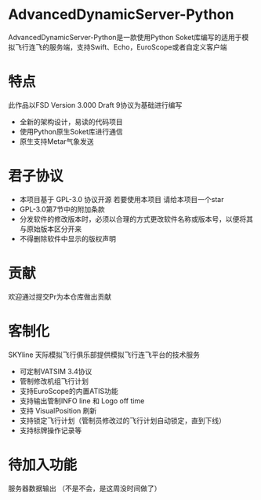 # AdvancedDynamicServer-Python
AdvancedDynamicServer-Python是一款使用Python Soket库编写的适用于模拟飞行连飞的服务端，支持Swift、Echo，EuroScope或者自定义客户端
# 特点
此作品以FSD Version 3.000 Draft 9协议为基础进行编写
* 全新的架构设计，易读的代码项目
* 使用Python原生Soket库进行通信
* 原生支持Metar气象发送
# 君子协议
* 本项目基于 GPL-3.0 协议开源 若要使用本项目 请给本项目一个star
* GPL-3.0第7节中的附加条款
* 分发软件的修改版本时，必须以合理的方式更改软件名称或版本号，以便将其与原始版本区分开来
* 不得删除软件中显示的版权声明
# 贡献
欢迎通过提交Pr为本仓库做出贡献
# 客制化
SKYline 天际模拟飞行俱乐部提供模拟飞行连飞平台的技术服务
* 可定制VATSIM 3.4协议
* 管制修改机组飞行计划
* 支持EuroScope的内置ATIS功能
* 支持输出管制INFO line 和 Logo off time
* 支持 VisualPosition 刷新
* 支持锁定飞行计划（管制员修改过的飞行计划自动锁定，直到下线）
* 支持标牌操作记录等
# 待加入功能
服务器数据输出
（不是不会，是这周没时间做了）
